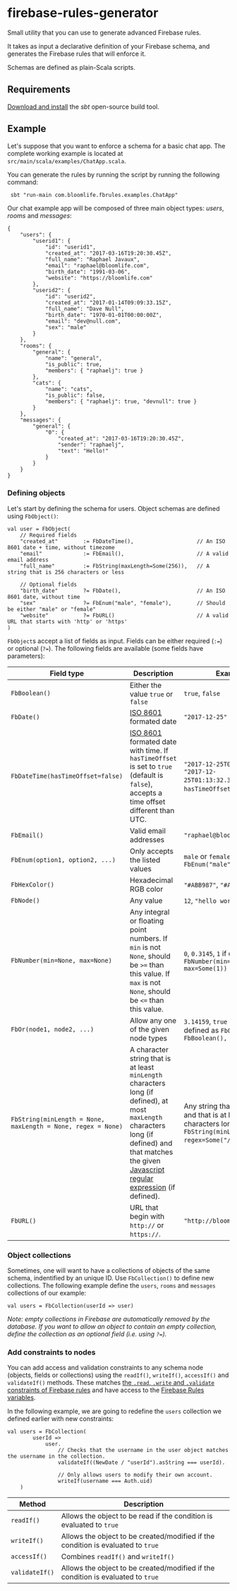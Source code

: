 # firebase-rules-generator

Small utility that you can use to generate advanced Firebase rules.

It takes as input a declarative definition of your Firebase schema, and generates the Firebase rules that will enforce it.

Schemas are defined as plain-Scala scripts.

## Requirements

[Download and install](http://www.scala-sbt.org/download.html) the *sbt* open-source build tool.

## Example

Let's suppose that you want to enforce a schema for a basic chat app. The complete working example is located at `src/main/scala/examples/ChatApp.scala`.

You can generate the rules by running the script by running the following command:

```
 sbt "run-main com.bloomlife.fbrules.examples.ChatApp"
```

Our chat example app will be composed of three main object types: *users*, *rooms* and *messages*:

```
{
    "users": {
        "userid1": {
            "id": "userid1",
            "created_at": "2017-03-16T19:20:30.45Z",
            "full_name": "Raphael Javaux",
            "email": "raphael@bloomlife.com",
            "birth_date": "1991-03-06",
            "website": "https://bloomlife.com"
        },
        "userid2": {
            "id": "userid2",
            "created_at": "2017-01-14T09:09:33.15Z",
            "full_name": "Dave Null",
            "birth_date": "1970-01-01T00:00:00Z",
            "email": "dev@null.com",
            "sex": "male"
        }
    },
    "rooms": {
        "general": {
            "name": "general",
            "is_public": true,
            "members": { "raphaelj": true }
        },
        "cats": {
            "name": "cats",
            "is_public": false,
            "members": { "raphaelj": true, "devnull": true }
        }
    },
    "messages": {
        "general": {
            "0": {
                "created_at": "2017-03-16T19:20:30.45Z",
                "sender": "raphaelj",
                "text": "Hello!"
            }
        }
    }         
}
```

### Defining objects

Let's start by defining the schema for users. Object schemas are defined using `FbObject()`:

```
val user = FbObject(
    // Required fields
    "created_at"        := FbDateTime(),                    // An ISO 8601 date + time, without timezome
    "email"             := FbEmail(),                       // A valid email address
    "full_name"         := FbString(maxLength=Some(256)),   // A string that is 256 characters or less

    // Optional fields
    "birth_date"        ?= FbDate(),                        // An ISO 8601 date, without time
    "sex"               ?= FbEnum("male", "female"),        // Should be either "male" or "female"
    "website"           ?= FbURL()                          // A valid URL that starts with 'http' or 'https'
)
```

`FbObject`s accept a list of fields as input. Fields can be either required (`:=`) or optional (`?=`). The following fields are available (some fields have parameters):

| Field type    | Description                                | Examples        |
|---------------|--------------------------------------------|-----------------|
| `FbBoolean()` | Either the value `true` or `false`         | `true`, `false` |
| `FbDate()`    | [ISO 8601](https://en.wikipedia.org/wiki/ISO_8601) formated date | `"2017-12-25"`    |
| `FbDateTime(hasTimeOffset=false)` | [ISO 8601](https://en.wikipedia.org/wiki/ISO_8601) formated date with time. If `hasTimeOffset` is set to `true` (default is `false`), accepts a time offset different than UTC. | `"2017-12-25T01:12:32.35Z"`, `"2017-12-25T01:13:32.35+01:00"` (if `hasTimeOffset` is set to `true`). |
| `FbEmail()`   | Valid email addresses                      | `"raphael@bloomlife.com"` |
| `FbEnum(option1, option2, ...)` | Only accepts the listed values | `male` or `female` if defined as `FbEnum("male", "female")` |
| `FbHexColor()` | Hexadecimal RGB color                     | `"#ABB987"`, `"#ABC"` |
| `FbNode()`     | Any value                                 | `12`, `"hello world"`, `false` |
| `FbNumber(min=None, max=None)` | Any integral or floating point numbers. If `min` is not `None`, should be `>=` than this value. If `max` is not `None`, should be `<=` than this value. | `0`, `0.3145`, `1` if defined as `FbNumber(min=Some(0), max=Some(1))` |
| `FbOr(node1, node2, ...)` | Allow any one of the given node types | `3.14159`, `true` or `"Hello"` if defined as `FbOr(FbNumber(), FbBoolean(), FbString())` |
| `FbString(minLength = None, maxLength = None, regex = None)` | A character string that is at least `minLength` characters long (if defined), at most `maxLength` characters long (if defined) and that matches the given [Javascript regular expression](https://developer.mozilla.org/en-US/docs/Web/JavaScript/Guide/Regular_Expressions) (if defined). | Any string that ends with `ed` and that is at least 3 characters long if defined as `FbString(minLength=Some(3), regex=Some("/ed$/")`. |
| `FbURL()`     | URL that begin with `http://` or `https://`. | `"http://bloomlife.com"` |

### Object collections

Sometimes, one will want to have a collections of objects of the same schema, indentified by an unique ID. Use `FbCollection()` to define new collections. The following example define the `users`, `rooms` and `messages` collections of our example:

```
val users = FbCollection(userId => user)
```

*Note: empty collections in Firebase are automatically removed by the database. If you want to allow an object to contain an empty collection, define the collection as an optional field (i.e. using `?=`).*

### Add constraints to nodes

You can add access and validation constraints to any schema node (objects, fields or collections) using the `readIf()`, `writeIf()`, `accessIf()` and `validateIf()` methods. These matches [the `.read`, `.write` and `.validate` constraints of Firebase rules](https://firebase.google.com/docs/reference/security/database/) and have access to the [Firebase Rules variables](https://firebase.google.com/docs/reference/security/database/#variables).

In the following example, we are going to redefine the `users` collection we defined earlier with new constraints:

```
val users = FbCollection(
        userId =>
            user.
                // Checks that the username in the user object matches the username in the collection.
                validateIf((NewDate / "userId").asString === userId).

                // Only allows users to modify their own account.
                writeIf(username === Auth.uid)
    )
```

| Method         | Description                                                |
|----------------|------------------------------------------------------------|
| `readIf()`     | Allows the object to be read if the condition is evaluated to `true` |
| `writeIf()`    | Allows the object to be created/modified if the condition is evaluated to `true` |
| `accessIf()`   | Combines `readIf()` and `writeIf()` |
| `validateIf()` | Allows the object to be created/modified if the condition is evaluated to `true` |
